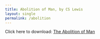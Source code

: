 ```yaml
---
title: Abolition of Man, by CS Lewis
layout: single
permalink: /abolition
---
```



Click here to download:  [The Abolition of Man](/ebooks/lewis-abolition-of-man.doc)